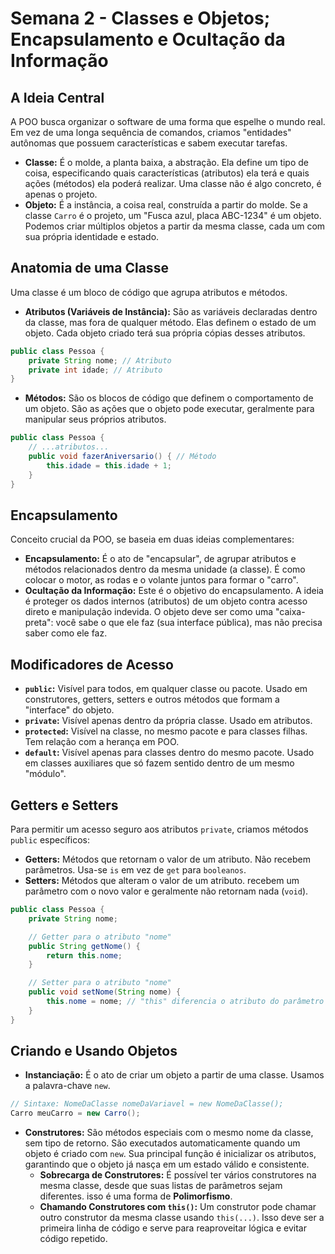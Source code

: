 # Semana 2 - Classes e Objetos; Encapsulamento e Ocultação da Informação

## A Ideia Central

A POO busca organizar o software de uma forma que espelhe o mundo real. Em vez de uma longa sequência de comandos, criamos "entidades" autônomas que possuem características e sabem executar tarefas.

- **Classe:** É o molde, a planta baixa, a abstração. Ela define um tipo de coisa, especificando quais características (atributos) ela terá e quais ações (métodos) ela poderá realizar. Uma classe não é algo concreto, é apenas o projeto.
- **Objeto:** É a instância, a coisa real, construída a partir do molde. Se a classe `Carro` é o projeto, um "Fusca azul, placa ABC-1234" é um objeto. Podemos criar múltiplos objetos a partir da mesma classe, cada um com sua própria identidade e estado.

## Anatomia de uma Classe

Uma classe é um bloco de código que agrupa atributos e métodos.

- **Atributos (Variáveis de Instância):** São as variáveis declaradas dentro da classe, mas fora de qualquer método. Elas definem o estado de um objeto. Cada objeto criado terá sua própria cópias desses atributos.

```Java
public class Pessoa {
    private String nome; // Atributo
    private int idade; // Atributo
}
```
- **Métodos:** São os blocos de código que definem o comportamento de um objeto. São as ações que o objeto pode executar, geralmente para manipular seus próprios atributos.

```Java
public class Pessoa {
    // ...atributos...
    public void fazerAniversario() { // Método
        this.idade = this.idade + 1;
    }
}
```

## Encapsulamento

Conceito crucial da POO, se baseia em duas ideias complementares:
- **Encapsulamento:** É o ato de "encapsular", de agrupar atributos e métodos relacionados dentro da mesma unidade (a classe). É como colocar o motor, as rodas e o volante juntos para formar o "carro".
- **Ocultação da Informação:** Este é o objetivo do encapsulamento. A ideia é proteger os dados internos (atributos) de um objeto contra acesso direto e manipulação indevida. O objeto deve ser como uma "caixa-preta": você sabe o que ele faz (sua interface pública), mas não precisa saber como ele faz.

## Modificadores de Acesso

- **`public`:** Visível para todos, em qualquer classe ou pacote. Usado em construtores, getters, setters e outros métodos que formam a "interface" do objeto.
- **`private`:** Visível apenas dentro da própria classe. Usado em atributos.
- **`protected`:** Visível na classe, no mesmo pacote e para classes filhas. Tem relação com a herança em POO.
- **`default`:** Visível apenas para classes dentro do mesmo pacote. Usado em classes auxiliares que só fazem sentido dentro de um mesmo "módulo".

## Getters e Setters

Para permitir um acesso seguro aos atributos `private`, criamos métodos `public` específicos:

- **Getters:** Métodos que retornam o valor de um atributo. Não recebem parâmetros. Usa-se `is` em vez de `get` para `booleanos`.
- **Setters:** Métodos que alteram o valor de um atributo. recebem um parâmetro com o novo valor e geralmente não retornam nada (`void`).

```Java
public class Pessoa {
    private String nome;

    // Getter para o atributo "nome"
    public String getNome() {
        return this.nome;
    }

    // Setter para o atributo "nome"
    public void setNome(String nome) {
        this.nome = nome; // "this" diferencia o atributo do parâmetro
    }
}
```

## Criando e Usando Objetos

- **Instanciação:** É o ato de criar um objeto a partir de uma classe. Usamos a palavra-chave  `new`.

```Java
// Sintaxe: NomeDaClasse nomeDaVariavel = new NomeDaClasse();
Carro meuCarro = new Carro();
```
- **Construtores:** São métodos especiais com o mesmo nome da classe, sem tipo de retorno. São executados automaticamente quando um objeto é criado com `new`. Sua principal função é inicializar os atributos, garantindo que o objeto já nasça em um estado válido e consistente.
    - **Sobrecarga de Construtores:** É possível ter vários construtores na mesma classe, desde que suas listas de parâmetros sejam diferentes. isso é uma forma de **Polimorfismo**.
    - **Chamando Construtores com `this()`:** Um construtor pode chamar outro construtor da mesma classe usando `this(...)`. Isso deve ser a primeira linha de código e serve para reaproveitar lógica e evitar código repetido.